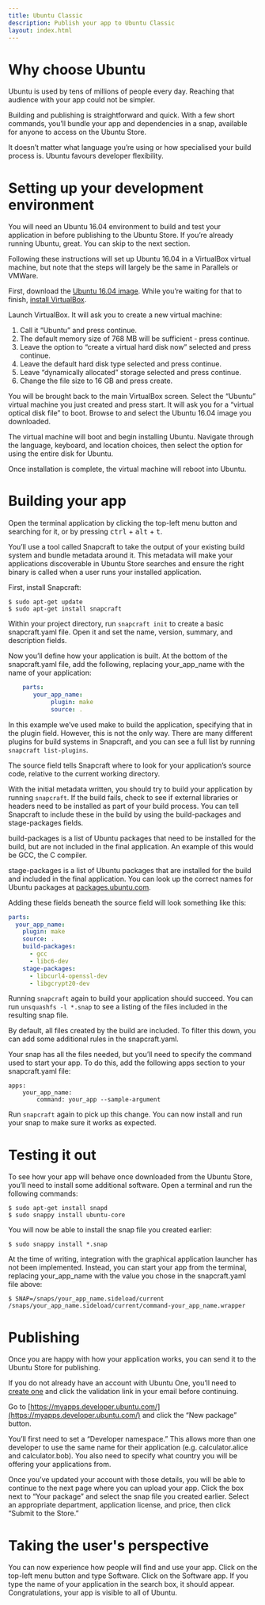 ```yaml
---
title: Ubuntu Classic
description: Publish your app to Ubuntu Classic
layout: index.html
---
```


# Why choose Ubuntu
Ubuntu is used by tens of millions of people every day. Reaching that audience with your app could not be simpler.

Building and publishing is straightforward and quick. With a few short commands, you’ll bundle your app and dependencies in a snap, available for anyone to access on the Ubuntu Store.

It doesn’t matter what language you’re using or how specialised your build process is. Ubuntu favours developer flexibility.

# Setting up your development environment
You will need an Ubuntu 16.04 environment to build and test your application in before publishing to the Ubuntu Store. If you’re already running Ubuntu, great. You can skip to the next section.

Following these instructions will set up Ubuntu 16.04 in a VirtualBox virtual machine, but note that the steps will largely be the same in Parallels or VMWare.

First, download the [Ubuntu 16.04 image](http://cdimage.ubuntu.com/ubuntu/daily-live/current/xenial-desktop-amd64.iso). While you’re waiting for that to finish, [install VirtualBox](https://www.virtualbox.org/wiki/Downloads).

Launch VirtualBox. It will ask you to create a new virtual machine:

1. Call it “Ubuntu” and press continue.
1. The default memory size of 768 MB will be sufficient - press continue.
1. Leave the option to “create a virtual hard disk now” selected and press continue.
1. Leave the default hard disk type selected and press continue.
1. Leave “dynamically allocated” storage selected and press continue.
1. Change the file size to 16 GB and press create.

You will be brought back to the main VirtualBox screen. Select the “Ubuntu” virtual machine you just created and press start. It will ask you for a “virtual optical disk file” to boot. Browse to and select the Ubuntu 16.04 image you downloaded.

The virtual machine will boot and begin installing Ubuntu. Navigate through the language, keyboard, and location choices, then select the option for using the entire disk for Ubuntu.

Once installation is complete, the virtual machine will reboot into Ubuntu.

# Building your app
Open the terminal application by clicking the top-left menu button and searching for it, or by pressing <kbd>ctrl</kbd> + <kbd>alt</kbd> + <kbd>t</kbd>.

You’ll use a tool called Snapcraft to take the output of your existing build system and bundle metadata around it. This metadata will make your applications discoverable in Ubuntu Store searches and ensure the right binary is called when a user runs your installed application.

First, install Snapcraft:

    $ sudo apt-get update
    $ sudo apt-get install snapcraft

Within your project directory, run `snapcraft init` to create a basic snapcraft.yaml file. Open it and set the name, version, summary, and description fields.

Now you’ll define how your application is built. At the bottom of the snapcraft.yaml file, add the following, replacing your_app_name with the name of your application:

```yaml
    parts:
       your_app_name:
            plugin: make
            source: .
```

In this example we’ve used make to build the application, specifying that in the plugin field. However, this is not the only way. There are many different plugins for build systems in Snapcraft, and you can see a full list by running `snapcraft list-plugins`.

The source field tells Snapcraft where to look for your application’s source code, relative to the current working directory.

With the initial metadata written, you should try to build your application by running `snapcraft`. If the build fails, check to see if external libraries or headers need to be installed as part of your build process. You can tell Snapcraft to include these in the build by using the build-packages and stage-packages fields.

build-packages is a list of Ubuntu packages that need to be installed for the build, but are not included in the final application. An example of this would be GCC, the C compiler.

stage-packages is a list of Ubuntu packages that are installed for the build and included in the final application. You can look up the correct names for Ubuntu packages at [packages.ubuntu.com](http://packages.ubuntu.com/).

Adding these fields beneath the source field will look something like this:

```yaml
parts:
  your_app_name:
    plugin: make
    source: .
    build-packages:
      - gcc
      - libc6-dev
    stage-packages:
      - libcurl4-openssl-dev
      - libgcrypt20-dev
```

Running `snapcraft` again to build your application should succeed. You can run `unsquashfs -l *.snap` to see a listing of the files included in the resulting snap file.

By default, all files created by the build are included. To filter this down, you can add some additional rules in the snapcraft.yaml.

Your snap has all the files needed, but you’ll need to specify the command used to start your app. To do this, add the following apps section to your snapcraft.yaml file:

    apps:
        your_app_name:
            command: your_app --sample-argument

Run `snapcraft` again to pick up this change. You can now install and run your snap to make sure it works as expected.

# Testing it out
To see how your app will behave once downloaded from the Ubuntu Store, you’ll need to install some additional software. Open a terminal and run the following commands:

    $ sudo apt-get install snapd
    $ sudo snappy install ubuntu-core

You will now be able to install the snap file you created earlier:

    $ sudo snappy install *.snap

At the time of writing, integration with the graphical application launcher has not been implemented. Instead, you can start your app from the terminal, replacing your_app_name with the value you chose in the snapcraft.yaml file above:

    $ SNAP=/snaps/your_app_name.sideload/current /snaps/your_app_name.sideload/current/command-your_app_name.wrapper

# Publishing
Once you are happy with how your application works, you can send it to the Ubuntu Store for publishing.

If you do not already have an account with Ubuntu One, you’ll need to [create one](https://login.ubuntu.com/) and click the validation link in your email before continuing.

Go to [https://myapps.developer.ubuntu.com/](https://myapps.developer.ubuntu.com/) and click the “New package” button.

You’ll first need to set a “Developer namespace.” This allows more than one developer to use the same name for their application (e.g. calculator.alice and calculator.bob). You also need to specify what country you will be offering your applications from.

Once you’ve updated your account with those details, you will be able to continue to the next page where you can upload your app. Click the box next to “Your package” and select the snap file you created earlier. Select an appropriate department, application license, and price, then click “Submit to the Store.”

# Taking the user's perspective

You can now experience how people will find and use your app. Click on the top-left menu button and type Software. Click on the Software app. If you type the name of your application in the search box, it should appear. Congratulations, your app is visible to all of Ubuntu.
